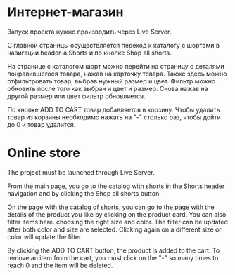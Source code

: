 # Интернет-магазин

Запуск проекта нужно производить через Live Server.

С главной страницы осуществляется переход к каталогу с шортами в навигации header-а Shorts и по кнопке Shop all shorts.

На странице с каталогом шорт можно перейти на страницу с деталями понравившегося товара, нажав на карточку товара. Также здесь можно отфильтровать товар,
выбрав нужный размер и цвет. Фильтр можно обновить после того как выбран и цвет и размер. Снова нажав на другой размер или цвет фильтр обновляется.

По кнопке ADD TO CART товар добавляется в корзину. Чтобы удалить товар из корзины необходимо нажать на "-" столько раз, чтобы дойти до 0 и товар удалится.


# Online store

The project must be launched through Live Server.

From the main page, you go to the catalog with shorts in the Shorts header navigation and by clicking the Shop all shorts button.

On the page with the catalog of shorts, you can go to the page with the details of the product you like by clicking on the product card. You can also filter items here.
choosing the right size and color. The filter can be updated after both color and size are selected. Clicking again on a different size or color will update the filter.

By clicking the ADD TO CART button, the product is added to the cart. To remove an item from the cart, you must click on the "-" so many times to reach 0 and the item will be deleted.
